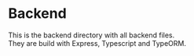 # Backend

This is the backend directory with all backend files.  
They are build with Express, Typescript and TypeORM.  
